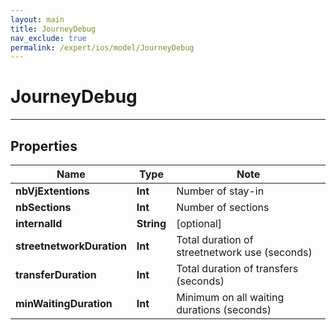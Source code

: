 ```yaml
---
layout: main
title: JourneyDebug
nav_exclude: true
permalink: /expert/ios/model/JourneyDebug
---
```


# JourneyDebug

---

## Properties

Name | Type | Note
---- | ---- | ----
**nbVjExtentions** | **Int** | Number of stay-in 
**nbSections** | **Int** | Number of sections 
**internalId** | **String** | [optional] 
**streetnetworkDuration** | **Int** | Total duration of streetnetwork use (seconds) 
**transferDuration** | **Int** | Total duration of transfers (seconds) 
**minWaitingDuration** | **Int** | Minimum on all waiting durations (seconds) 

